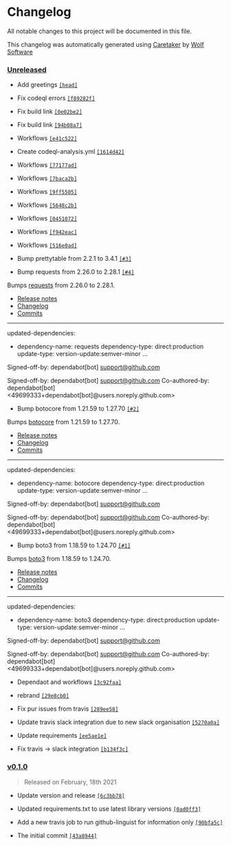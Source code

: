 # Changelog

All notable changes to this project will be documented in this file.


This changelog was automatically generated using [Caretaker](https://github.com/DevelopersToolbox/caretaker) by [Wolf Software](https://github.com/WolfSoftware)

### [Unreleased](https://github.com/AWSToolbox/list-regions/compare/v0.1.1...HEAD)

- Add greetings [`[head]`](https://github.com/AWSToolbox/list-regions/commit/)

- Fix codeql errors [`[f89282f]`](https://github.com/AWSToolbox/list-regions/commit/f89282fa0715162db131b30bdf5eca732c43d9d2)

- Fix build link [`[0e02be2]`](https://github.com/AWSToolbox/list-regions/commit/0e02be2d2b92248d8a979f9f3c4fc77fb2629e10)

- Fix build link [`[94b08a7]`](https://github.com/AWSToolbox/list-regions/commit/94b08a77a76463bb66ab7610f943de15aeaca2da)

- Workflows [`[e41c522]`](https://github.com/AWSToolbox/list-regions/commit/e41c5228c9d20820f1df2e5218e72a0ad3c1338d)

- Create codeql-analysis.yml [`[1614d42]`](https://github.com/AWSToolbox/list-regions/commit/1614d42fdc2c407494ef684e68b0a055c4e0b4d2)

- Workflows [`[77177ad]`](https://github.com/AWSToolbox/list-regions/commit/77177ad7ec7db42624095a608ef0f1ee62a9797d)

- Workflows [`[7baca2b]`](https://github.com/AWSToolbox/list-regions/commit/7baca2b014b7c6646f7d90cba2710f891fcc99dc)

- Workflows [`[9ff5505]`](https://github.com/AWSToolbox/list-regions/commit/9ff550577876c8455bc014f7725046d72d42b2e8)

- Workflows [`[5648c2b]`](https://github.com/AWSToolbox/list-regions/commit/5648c2b77663299f77a399b41aa6b671f928ecf8)

- Workflows [`[0451072]`](https://github.com/AWSToolbox/list-regions/commit/0451072e0c13f07262e59fafb14a58400d52aa85)

- Workflows [`[f942eac]`](https://github.com/AWSToolbox/list-regions/commit/f942eacfa3c14b0312858ad3713657d10545cac6)

- Workflows [`[516e0ad]`](https://github.com/AWSToolbox/list-regions/commit/516e0adf94bfa354a2ce1397c658065497d85782)

- Bump prettytable from 2.2.1 to 3.4.1 [`[#3]`](https://github.com/AWSToolbox/list-regions/pull/3)

- Bump requests from 2.26.0 to 2.28.1 [`[#4]`](https://github.com/AWSToolbox/list-regions/pull/4)

Bumps [requests](https://github.com/psf/requests) from 2.26.0 to 2.28.1.
- [Release notes](https://github.com/psf/requests/releases)
- [Changelog](https://github.com/psf/requests/blob/main/HISTORY.md)
- [Commits](https://github.com/psf/requests/compare/v2.26.0...v2.28.1)

---
updated-dependencies:
- dependency-name: requests
 dependency-type: direct:production
 update-type: version-update:semver-minor
...

Signed-off-by: dependabot[bot] <support@github.com>

Signed-off-by: dependabot[bot] <support@github.com>
Co-authored-by: dependabot[bot] <49699333+dependabot[bot]@users.noreply.github.com>

- Bump botocore from 1.21.59 to 1.27.70 [`[#2]`](https://github.com/AWSToolbox/list-regions/pull/2)

Bumps [botocore](https://github.com/boto/botocore) from 1.21.59 to 1.27.70.
- [Release notes](https://github.com/boto/botocore/releases)
- [Changelog](https://github.com/boto/botocore/blob/develop/CHANGELOG.rst)
- [Commits](https://github.com/boto/botocore/compare/1.21.59...1.27.70)

---
updated-dependencies:
- dependency-name: botocore
 dependency-type: direct:production
 update-type: version-update:semver-minor
...

Signed-off-by: dependabot[bot] <support@github.com>

Signed-off-by: dependabot[bot] <support@github.com>
Co-authored-by: dependabot[bot] <49699333+dependabot[bot]@users.noreply.github.com>

- Bump boto3 from 1.18.59 to 1.24.70 [`[#1]`](https://github.com/AWSToolbox/list-regions/pull/1)

Bumps [boto3](https://github.com/boto/boto3) from 1.18.59 to 1.24.70.
- [Release notes](https://github.com/boto/boto3/releases)
- [Changelog](https://github.com/boto/boto3/blob/develop/CHANGELOG.rst)
- [Commits](https://github.com/boto/boto3/compare/1.18.59...1.24.70)

---
updated-dependencies:
- dependency-name: boto3
 dependency-type: direct:production
 update-type: version-update:semver-minor
...

Signed-off-by: dependabot[bot] <support@github.com>

Signed-off-by: dependabot[bot] <support@github.com>
Co-authored-by: dependabot[bot] <49699333+dependabot[bot]@users.noreply.github.com>

- Dependaot and workflows [`[3c92faa]`](https://github.com/AWSToolbox/list-regions/commit/3c92faaca7f3a05fbdd5a138adb62d030a7f9bf9)

- rebrand [`[29e8cb0]`](https://github.com/AWSToolbox/list-regions/commit/29e8cb02ce0b72254387e4741db717dcc46705ae)

- Fix pur issues from travis [`[289ee58]`](https://github.com/AWSToolbox/list-regions/commit/289ee58bb16508e12f4fd4bc164bf1c1010df610)

- Update travis slack integration due to new slack organisation [`[5270a0a]`](https://github.com/AWSToolbox/list-regions/commit/5270a0af08dd0d0acb759bfeda75464fcafbba92)

- Update requirements [`[ee5ae1e]`](https://github.com/AWSToolbox/list-regions/commit/ee5ae1e1195985a14a6eb01e9c6c3bc643bac463)

- Fix travis -> slack integration [`[b134f3c]`](https://github.com/AWSToolbox/list-regions/commit/b134f3c1800d9dac72dede4e20f21890b049a5ba)

### [v0.1.0](https://github.com/AWSToolbox/list-regions/releases/v0.1.0)

> Released on February, 18th 2021

- Update version and release [`[6c3bb78]`](https://github.com/AWSToolbox/list-regions/commit/6c3bb789edecc9fef5133488b038e8dca5c0a6ac)

- Updated requirements.txt to use latest library versions [`[0ad0ff3]`](https://github.com/AWSToolbox/list-regions/commit/0ad0ff3b19a806c3102afe32495e489dbeb6687f)

- Add a new travis job to run github-linguist for information only [`[90bfa5c]`](https://github.com/AWSToolbox/list-regions/commit/90bfa5ce57a83bd1d47e16f7b756524035eaf17b)

- The initial commit [`[43a8944]`](https://github.com/AWSToolbox/list-regions/commit/43a8944757114bdd296de47189a51806a2ce5c48)

